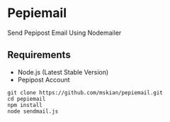 # Pepiemail

<p>Send Pepipost Email Using Nodemailer</p>

## Requirements

- Node.js (Latest Stable Version)
- Pepipost Account

```
git clone https://github.com/mskian/pepiemail.git
cd pepiemail
npm install
node sendmail.js
```
